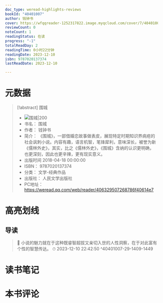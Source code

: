 ```yaml
---
doc_type: weread-highlights-reviews
bookId: "40401007"
author: 钱钟书
cover: https://wfqqreader-1252317822.image.myqcloud.com/cover/7/40401007/t7_40401007.jpg
reviewCount: 0
noteCount: 1
readingStatus: 在读
progress: "-1"
totalReadDay: 2
readingTime: 0小时22分钟
readingDate: 2023-12-10
isbn: 9787020137374
lastReadDate: 2023-12-10

---
```

# 元数据
> [!abstract] 围城
> - ![ 围城|200](https://wfqqreader-1252317822.image.myqcloud.com/cover/7/40401007/t7_40401007.jpg)
> - 书名： 围城
> - 作者： 钱钟书
> - 简介： 《围城》，一部借婚恋故事做表皮，展现特定时期知识界病疮的社会讽刺小说。内容有趣，语言机智，笔锋犀利，意味深长，被誉为新《儒林外史》，其实，比之《儒林外史》，《围城》含纳的认识更明确，也更深刻，因此也更辛辣，更有现实意义。
> - 出版时间 2018-04-18 00:00:00
> - ISBN： 9787020137374
> - 分类： 文学-经典作品
> - 出版社： 人民文学出版社
> - PC地址：https://weread.qq.com/web/reader/406329507268786f40614e7

# 高亮划线

## 导读

> 📌 小说的魅力就在于这种既睿智超拔又亲切入世的人性洞察，在于对此富有个性的智慧传达。 
> ⏱ 2023-12-10 22:42:50 ^40401007-29-1409-1449

# 读书笔记

# 本书评论
